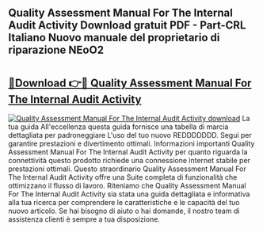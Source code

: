 ## Quality Assessment Manual For The Internal Audit Activity Download gratuit PDF - Part-CRL Italiano Nuovo manuale del proprietario di riparazione NEoO2

# <h2><a href="http://dfdacq.blite.top/?on=Quality+Assessment+Manual+For+The+Internal+Audit+Activity">🔗Download 👉🔴 Quality Assessment Manual For The Internal Audit Activity</a></h2>

[![Quality Assessment Manual For The Internal Audit Activity download](https://i.imgur.com/lujVjoI.png)](http://dfdacq.blite.top/?on=Quality+Assessment+Manual+For+The+Internal+Audit+Activity)
La tua guida All'eccellenza questa guida fornisce una tabella di marcia dettagliata per padroneggiare L'uso del tuo nuovo REDDDDDDD. Segui per garantire prestazioni e divertimento ottimali. Informazioni importanti Quality Assessment Manual For The Internal Audit Activity per quanto riguarda la connettività questo prodotto richiede una connessione internet stabile per prestazioni ottimali. Questo straordinario Quality Assessment Manual For The Internal Audit Activity offre una Suite completa di funzionalità che ottimizzano il flusso di lavoro. Riteniamo che Quality Assessment Manual For The Internal Audit Activity sia stata una guida dettagliata e informativa alla tua ricerca per comprendere le caratteristiche e le capacità del tuo nuovo articolo. Se hai bisogno di aiuto o hai domande, il nostro team di assistenza clienti è sempre a tua disposizione.
